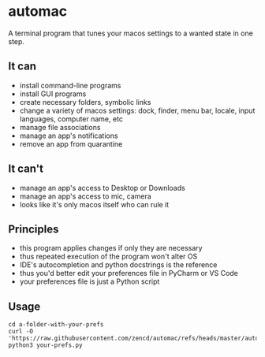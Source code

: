 # automac

A terminal program that tunes your macos settings to a wanted state in one step.

## It can

- install command-line programs
- install GUI programs
- create necessary folders, symbolic links
- change a variety of macos settings: dock, finder, menu bar, locale, input languages, computer name, etc
- manage file associations
- manage an app's notifications
- remove an app from quarantine

## It can't

- manage an app's access to Desktop or Downloads
- manage an app's access to mic, camera
- looks like it's only macos itself who can rule it

## Principles

- this program applies changes if only they are necessary
- thus repeated execution of the program won't alter OS
- IDE's autocompletion and python docstrings is the reference
- thus you'd better edit your preferences file in PyCharm or VS Code
- your preferences file is just a Python script

## Usage

```
cd a-folder-with-your-prefs
curl -O 'https://raw.githubusercontent.com/zencd/automac/refs/heads/master/automac.py'
python3 your-prefs.py
```